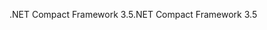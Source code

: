 <span data-ttu-id="bcd31-101">.NET Compact Framework 3.5</span><span class="sxs-lookup"><span data-stu-id="bcd31-101">.NET Compact Framework 3.5</span></span>